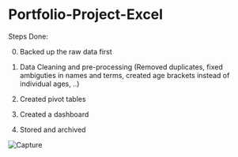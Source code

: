 # Portfolio-Project-Excel

Steps Done: 

0. Backed up the raw data first

1. Data Cleaning and pre-processing (Removed duplicates, fixed ambiguties in names and terms, created age brackets instead of individual ages, ..)

2. Created pivot tables 

3. Created a dashboard 

4. Stored and archived

![Capture](https://user-images.githubusercontent.com/35376484/182152057-89b870b7-631a-4acd-becb-213e5ae830b4.JPG)
